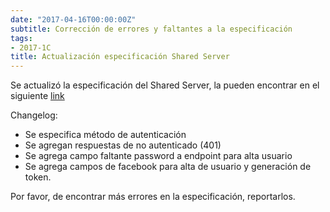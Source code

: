 ```yaml
---
date: "2017-04-16T00:00:00Z"
subtitle: Corrección de errores y faltantes a la especificación
tags:
- 2017-1C
title: Actualización especificación Shared Server
---
```


Se actualizó la especificación del Shared Server, la pueden encontrar en el siguiente [link](http://rebilly.github.io/ReDoc/?url=https://gist.githubusercontent.com/NickCis/24b3922f204af2f44d85fae927fc6dc5/raw/975b713824b728a85d80a9ab1c11c5b7f367faf8/music-shared-api.yaml)

Changelog: 

* Se especifica método de autenticación 
* Se agregan respuestas de no autenticado (401) 
* Se agrega campo faltante password a endpoint para alta usuario 
* Se agrega campos de facebook para alta de usuario y generación de token. 

Por favor, de encontrar más errores en la especificación, reportarlos. 

